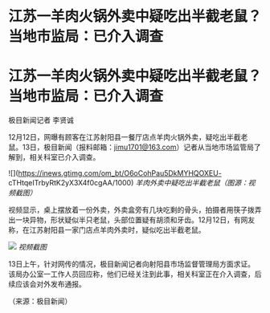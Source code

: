 # 江苏一羊肉火锅外卖中疑吃出半截老鼠？当地市监局：已介入调查

# 江苏一羊肉火锅外卖中疑吃出半截老鼠？当地市监局：已介入调查

极目新闻记者 李贤诚

12月12日，网曝有顾客在江苏射阳县一餐厅店点羊肉火锅外卖，疑吃出半截老鼠。13日，极目新闻（报料邮箱：jimu1701@163.com）记者从当地市场监管局了解到，相关科室已介入调查。

![](https://inews.gtimg.com/om_bt/O6oCohPau5DkMYHQOXEU-
cTHtqeITrbyRtK2yX3X4f0cgAA/1000) _羊肉外卖中疑吃出半截老鼠（图源：视频截图）_

视频显示，桌上摆放着一份外卖，外卖盒旁有几块吃剩的骨头，拍摄者用筷子拨弄出一块异物，形状疑似半只老鼠，头部位置疑有胡须和牙齿。12月12日，有网友称，在江苏射阳县一家门店点羊肉外卖时，疑似吃出半截老鼠。

![](https://inews.gtimg.com/om_bt/O397m1FaVAU1_VVur-v1__LnWnVW9ne0fGVdvBOBCoIn4AA/1000)
_视频截图_

13日上午，针对网传的情况，极目新闻记者向射阳县市场监督管理局方面求证。该局办公室一工作人员回应称，他们已经关注到此事，相关科室正在介入调查，后续应该会对外发布通报。

（来源：极目新闻）

